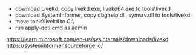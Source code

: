    - download LiveKd, copy livekd.exe, livekd64.exe to tools\livekd <br>
   - download SystemInformer, copy dbghelp.dll, symsrv.dll to tools\livekd<br>
   - move tools\livekd to C:\ <br>
   - run apply-qeti.cmd as admin


https://learn.microsoft.com/en-us/sysinternals/downloads/livekd<br>
https://systeminformer.sourceforge.io/
